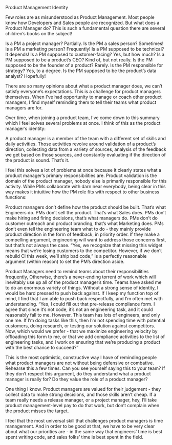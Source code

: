 Product Management Identity

Few roles are as misunderstood as Product Management. Most people know how Developers and Sales people are recognized. But what does a Product Manager do? This is such a fundamental question there are several children’s books on the subject!

Is a PM a project manager? Partially. Is the PM a sales person? Sometimes! Is a PM a marketing person? Frequently! Is a PM supposed to be technical? It depends! Is a PM supposed to customer-facing? Yes, but how much? Is a PM supposed to be a product’s CEO? Kind of, but not really. Is the PM supposed to be the founder of a product? Rarely. Is the PM responsible for strategy? Yes, to a degree. Is the PM supposed to be the product’s data analyst? Hopefully!

There are so many opinions about what a product manager does, we can’t satisfy everyone’s expectations. This is a challenge for product managers themselves. When I’ve had opportunity to manage or coach other product managers, I find myself reminding them to tell their teams what product managers are for.

Over time, when joining a product team, I’ve come down to this summary which I feel solves several problems at once. I think of this as the product manager’s identity:

A product manager is a member of the team with a different set of skills and daily activities. Those activities revolve around validation of a product’s direction, collecting data from a variety of sources, analysis of the feedback we get based on those sources, and constantly evaluating if the direction of the product is sound. That’s it.

I feel this solves a lot of problems at once because it clearly states what a product manager’s primary responsibilities are. Product validation is the domain of the product manager, nobody else is primarily responsible for this activity. While PMs collaborate with darn near everybody, being clear in this way makes it intuitive how the PM role fits with respect to other business functions:

Product managers don’t define how the product should be built. That’s what Engineers do. PMs don’t sell the product. That’s what Sales does. PMs don’t make hiring and firing decisions, that’s what managers do. PMs don’t do customer outreach and product branding, that’s what Marketing does. PMs don’t even tell the engineering team what to do - they mainly provide product direction in the form of feedback, in priority order. If they make a compelling argument, engineering will want to address those concerns first, but that’s not always the case. “Yes, we recognize that missing this widget means that we’re losing customers to the competitor. However, if we don’t rebuild CI this week, we’ll ship bad code,” is a perfectly reasonable argument (within reason) to set the PM’s direction aside.

Product Managers need to remind teams about their responsibilities frequently, Otherwise, there’s a never-ending torrent of work which will inevitably use up all of the product manager’s time. Teams have asked me to do an enormous variety of things. Without a strong sense of identity, I would be hard pressed to push back against. If I keep my function top of mind, I find that I am able to push back respectfully, and I’m often met with understanding. “Yes, I could fill out that pre-release compliance form. I agree that since it’s not code, it’s not an engineering task, and it could reasonably fall to me. However. This team has lots of engineers, and only one me. If I’m doing tasks like this, then I’m not spending time with potential customers, doing research, or testing our solution against competitors. Now, which would we prefer - that we maximize engineering velocity by offloading this form to me, or that we add compliance activities to the list of engineering tasks, and I work on ensuring that we’re producing a product with the best chance to succeed?”

This is the most optimistic, constructive way I have of reminding people what product managers are not without being defensive or combative. Rehearse this a few times. Can you see yourself saying this to your team? If they don’t respect this argument, do they understand what a product manager is really for? Do they value the role of a product manager?

One thing I know. Product managers are valued for their judgement - they collect data to make strong decisions, and those skills aren’t cheap. If a team really needs a release manager, or a project manager, hey, I’ll take product management-level pay to do that work, but don’t complain when the product misses the target.

I feel that the most universal skill that challenges product managers is time management. And in order to be good at that, we have to be very clear about what our priorities are - in the same way that engineers’ time is best spent writing code, and sales folks’ time is best spent in the field.
